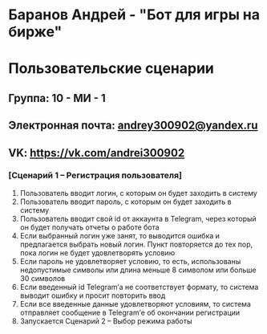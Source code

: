 # Баранов Андрей - "Бот для игры на бирже"
# Пользовательские сценарии
## Группа: 10 - МИ - 1
## Электронная почта: andrey300902@yandex.ru
## VK: https://vk.com/andrei300902
### [Сценарий 1 – Регистрация пользователя]
1.	Пользователь вводит логин, с которым он будет заходить в систему
2.	Пользователь вводит пароль, с которым он будет заходить в систему
3.	Пользователь вводит свой id от аккаунта в Telegram, через который он будет получать отчеты о работе бота
4.	Если выбранный логин уже занят, то выводится ошибка и предлагается выбрать новый логин. Пункт повторяется до тех пор, пока логин не будет удовлетворять условию
5.	Если пароль не удовлетворяет условию, то есть, использованы недопустимые символы или длина меньше 8 символом или больше 30 символов
6.	Если введенный id Telegram’а не соответствует формату, то система выводит ошибку и просит  повторить ввод
7.	Если все введенные данные удовлетворяют условиям, то система отправляет сообщение в Telegram’е об окончании регистрации
8.	Запускается Сценарий 2 – Выбор режима работы
